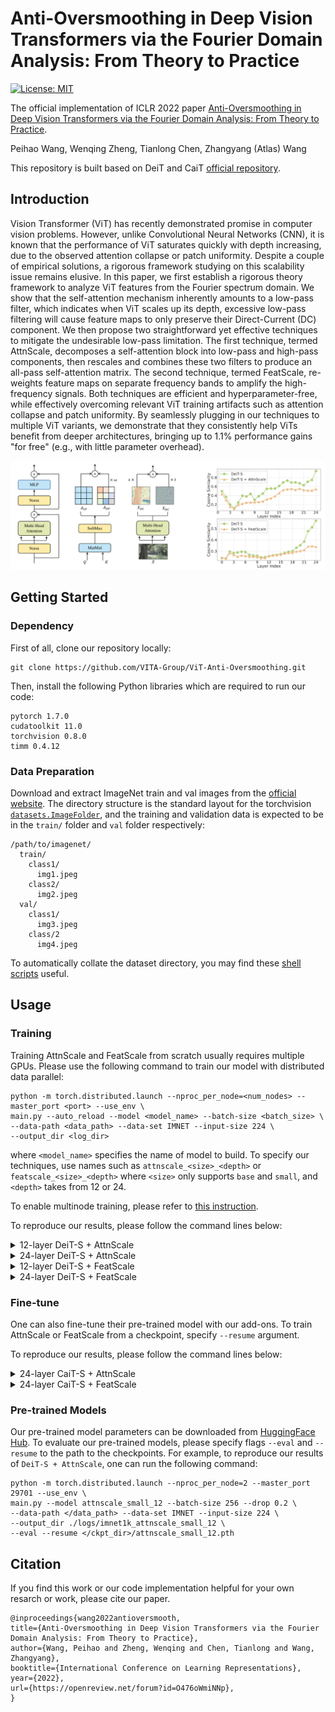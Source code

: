 # Anti-Oversmoothing in Deep Vision Transformers via the Fourier Domain Analysis: From Theory to Practice

[![License: MIT](https://img.shields.io/badge/License-MIT-green.svg)](https://opensource.org/licenses/MIT)

The official implementation of ICLR 2022 paper [Anti-Oversmoothing in Deep Vision Transformers via the Fourier Domain Analysis: From Theory to Practice](https://openreview.net/forum?id=O476oWmiNNp).

Peihao Wang, Wenqing Zheng, Tianlong Chen, Zhangyang (Atlas) Wang

This repository is built based on DeiT and CaiT [official repository](https://github.com/facebookresearch/deit).

## Introduction

Vision Transformer (ViT) has recently demonstrated promise in computer vision problems. However, unlike Convolutional Neural Networks (CNN), it is known that the performance of ViT saturates quickly with depth increasing, due to the observed attention collapse or patch uniformity. Despite a couple of empirical solutions, a rigorous framework studying on this scalability issue remains elusive. In this paper, we first establish a  rigorous theory framework to analyze ViT features from the Fourier spectrum domain. We show that the self-attention mechanism inherently amounts to a low-pass filter, which indicates when ViT scales up its depth, excessive low-pass filtering will cause feature maps to only preserve their Direct-Current (DC) component. We then propose two straightforward yet effective techniques to mitigate the undesirable low-pass limitation. The first technique, termed AttnScale, decomposes a self-attention block into low-pass and high-pass components, then rescales and combines these two filters to produce an all-pass self-attention matrix. The second technique, termed FeatScale, re-weights feature maps on separate frequency bands to amplify the high-frequency signals. Both techniques are efficient and hyperparameter-free, while effectively overcoming relevant ViT training artifacts such as attention collapse and patch uniformity. By seamlessly plugging in our techniques to multiple ViT variants, we demonstrate that they consistently help ViTs benefit from deeper architectures, bringing up to 1.1% performance gains "for free" (e.g., with little parameter overhead).

![](figures/teaser.png)

## Getting Started

### Dependency

First of all, clone our repository locally:

```
git clone https://github.com/VITA-Group/ViT-Anti-Oversmoothing.git
```

Then, install the following Python libraries which are required to run our code:

```
pytorch 1.7.0
cudatoolkit 11.0
torchvision 0.8.0
timm 0.4.12
```

### Data Preparation

Download and extract ImageNet train and val images from the [official website](http://image-net.org/).
The directory structure is the standard layout for the torchvision [`datasets.ImageFolder`](https://pytorch.org/docs/stable/torchvision/datasets.html#imagefolder), and the training and validation data is expected to be in the `train/` folder and `val` folder respectively:

```
/path/to/imagenet/
  train/
    class1/
      img1.jpeg
    class2/
      img2.jpeg
  val/
    class1/
      img3.jpeg
    class/2
      img4.jpeg
```

To automatically collate the dataset directory, you may find these [shell scripts](https://gist.github.com/BIGBALLON/8a71d225eff18d88e469e6ea9b39cef4) useful.

## Usage

### Training

Training AttnScale and FeatScale from scratch usually requires multiple GPUs. Please use the following command to train our model with distributed data parallel:

```
python -m torch.distributed.launch --nproc_per_node=<num_nodes> --master_port <port> --use_env \
main.py --auto_reload --model <model_name> --batch-size <batch_size> \
--data-path <data_path> --data-set IMNET --input-size 224 \
--output_dir <log_dir>
```
where `<model_name>` specifies the name of model to build. To specify our techniques, use names such as `attnscale_<size>_<depth>` or `featscale_<size>_<depth>` where `<size>` only supports `base` and `small`, and `<depth>` takes from 12 or 24.

To enable multinode training, please refer to [this instruction](https://github.com/facebookresearch/deit/blob/main/README.md#multinode-training).

To reproduce our results, please follow the command lines below:

<details>

<summary>
12-layer DeiT-S + AttnScale
</summary>

```
python -m torch.distributed.launch --nproc_per_node=2 --master_port 29700 --use_env \
main.py --auto_reload --model attnscale_small_12 --batch-size 512 \
--data-path </data_path> --data-set IMNET --input-size 224 \
--output_dir ./logs/imnet1k_attnscale_small_12
```

</details>

<details>

<summary>
24-layer DeiT-S + AttnScale
</summary>

```
python -m torch.distributed.launch --nproc_per_node=2 --master_port 29701 --use_env \
main.py --auto_reload --model attnscale_small_24 --batch-size 256 --drop 0.2 \
--data-path </data_path> --data-set IMNET --input-size 224 \
--output_dir ./logs/imnet1k_attnscale_small_24
```

</details>

<details>

<summary>
12-layer DeiT-S + FeatScale
</summary>

```
python -m torch.distributed.launch --nproc_per_node=2 --master_port 29702 --use_env \
main.py --auto_reload --model featscale_small_12 --batch-size 512 \
--data-path </data_path> --data-set IMNET --input-size 224 \
--output_dir ./logs/imnet1k_featscale_small_12
```

</details>

<details>

<summary>
24-layer DeiT-S + FeatScale
</summary>

```
python -m torch.distributed.launch --nproc_per_node=2 --master_port 29703 --use_env \
main.py --auto_reload --model featscale_small_24 --batch-size 256 --drop 0.2 \
--data-path </data_path> --data-set IMNET --input-size 224 \
--output_dir ./logs/imnet1k_featscale_small_24
```

</details>

### Fine-tune

One can also fine-tune their pre-trained model with our add-ons. To train AttnScale or FeatScale from a checkpoint, specify `--resume` argument.

To reproduce our results, please follow the command lines below:

<details>

<summary>
24-layer CaiT-S + AttnScale
</summary>

```
python -m torch.distributed.launch --nproc_per_node=2 --master_port 29704 --use_env \
main.py --auto_reload --model attnscale_cait_S24_224 --batch-size 128 \
--epochs 60 --lr 5e-5 --weight-decay 5e-4  --min-lr 1e-6 --warmup-epochs 1 --decay-epochs 5 \
--data-path </data_path> --data-set IMNET --input-size 224 \
--output_dir ./logs/imnet1k_attnscale_cait_s24_224 \
--resume </ckpt_path>
```

</details>


<details>

<summary>
24-layer CaiT-S + FeatScale
</summary>

```
python -m torch.distributed.launch --nproc_per_node=2 --master_port 29705 --use_env \
main.py --auto_reload --model featscale_cait_S24_224 --batch-size 128 \
--epochs 60 --lr 5e-5 --weight-decay 5e-4  --min-lr 1e-6 --warmup-epochs 1 --decay-epochs 5 \
--data-path </data_path> --data-set IMNET --input-size 224 \
--output_dir ./logs/imnet1k_featscale_cait_s24_224 \
--resume </ckpt_path>
```

</details>

### Pre-trained Models

Our pre-trained model parameters can be downloaded from [HuggingFace Hub](https://huggingface.co/peihaowang/vit-anti-oversmoothing/tree/main). To evaluate our pre-trained models, please specify flags `--eval` and `--resume` to the path to the checkpoints. For example, to reproduce our results of `DeiT-S + AttnScale`, one can run the following command:
```
python -m torch.distributed.launch --nproc_per_node=2 --master_port 29701 --use_env \
main.py --model attnscale_small_12 --batch-size 256 --drop 0.2 \
--data-path </data_path> --data-set IMNET --input-size 224 \
--output_dir ./logs/imnet1k_attnscale_small_12 \
--eval --resume </ckpt_dir>/attnscale_small_12.pth
```


## Citation

If you find this work or our code implementation helpful for your own resarch or work, please cite our paper.
```
@inproceedings{wang2022antioversmooth,
title={Anti-Oversmoothing in Deep Vision Transformers via the Fourier Domain Analysis: From Theory to Practice},
author={Wang, Peihao and Zheng, Wenqing and Chen, Tianlong and Wang, Zhangyang},
booktitle={International Conference on Learning Representations},
year={2022},
url={https://openreview.net/forum?id=O476oWmiNNp},
}
```
